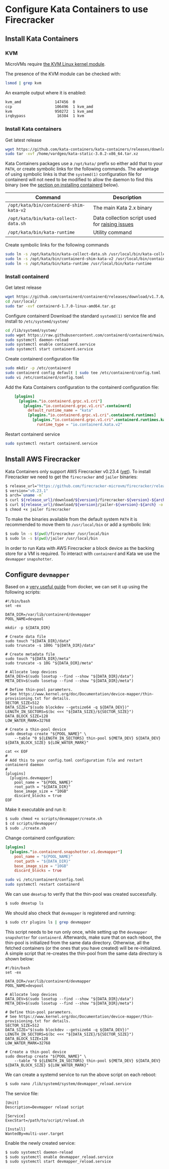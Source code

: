 # Configure Kata Containers to use Firecracker

## Install Kata Containers

### KVM

MicroVMs require [the KVM Linux kernel module](https://www.linux-kvm.org/).

The presence of the KVM module can be checked with:

```bash
lsmod | grep kvm
```

An example output where it is enabled:

```bash
kvm_amd               147456  0
ccp                   106496  1 kvm_amd
kvm                   950272  1 kvm_amd
irqbypass              16384  1 kvm
```

### Install Kata containers

Get latest release
```bash
wget https://github.com/kata-containers/kata-containers/releases/download/3.0.2/kata-static-3.0.2-x86_64.tar.xz
sudo tar -xvf /home/vardgeo/kata-static-3.0.2-x86_64.tar.xz 
```
Kata Containers packages use a `/opt/kata/` prefix so either add that to
   your `PATH`, or create symbolic links for the following commands. The
   advantage of using symbolic links is that the `systemd(1)` configuration file
   for containerd will not need to be modified to allow the daemon to find this
   binary (see the [section on installing containerd](#install-containerd) below).

   | Command | Description |
   |-|-|
   | `/opt/kata/bin/containerd-shim-kata-v2` | The main Kata 2.x binary |
   | `/opt/kata/bin/kata-collect-data.sh`    | Data collection script used for [raising issues](https://github.com/kata-containers/kata-containers/issues) |
   | `/opt/kata/bin/kata-runtime`            | Utility command |
   
 Create symbolic links for the following commands
 ```bash
sudo ln -s /opt/kata/bin/kata-collect-data.sh /usr/local/bin/kata-collect-data.sh
sudo ln -s /opt/kata/bin/containerd-shim-kata-v2 /usr/local/bin/containerd-shim-kata-v2
sudo ln -s /opt/kata/bin/kata-runtime /usr/local/bin/kata-runtime
```

### Install containerd

Get latest release
```bash
wget https://github.com/containerd/containerd/releases/download/v1.7.0/containerd-1.7.0-linux-amd64.tar.gz
cd /usr/local/
sudo tar -xvf containerd-1.7.0-linux-amd64.tar.gz 
```
Configure containerd
Download the standard `systemd(1)` service file and install to
    `/etc/systemd/system/`
 ```bash
cd /lib/systemd/system/
sudo wget https://raw.githubusercontent.com/containerd/containerd/main/containerd.service
sudo systemctl daemon-reload
sudo systemctl enable containerd.service
sudo systemctl start containerd.service
```

Create containerd configuration file
 ```bash
sudo mkdir -p /etc/containerd
sudo containerd config default | sudo tee /etc/containerd/config.toml
sudo vi /etc/containerd/config.toml
```
Add the Kata Containers configuration to the containerd configuration file:

```toml
    [plugins]
      [plugins."io.containerd.grpc.v1.cri"]
        [plugins."io.containerd.grpc.v1.cri".containerd]
          default_runtime_name = "kata"
          [plugins."io.containerd.grpc.v1.cri".containerd.runtimes]
            [plugins."io.containerd.grpc.v1.cri".containerd.runtimes.kata]
              runtime_type = "io.containerd.kata.v2"
```
    
Restart containerd service
```bash
sudo systemctl restart containerd.service
```
## Install AWS Firecracker

Kata Containers only support AWS Firecracker v0.23.4 ([yet](https://github.com/kata-containers/kata-containers/pull/1519)).
To install Firecracker we need to get the `firecracker` and `jailer` binaries:

```bash
$ release_url="https://github.com/firecracker-microvm/firecracker/releases"
$ version="v0.23.1"
$ arch=`uname -m`
$ curl ${release_url}/download/${version}/firecracker-${version}-${arch} -o firecracker
$ curl ${release_url}/download/${version}/jailer-${version}-${arch} -o jailer
$ chmod +x jailer firecracker
```

To make the binaries available from the default system `PATH` it is recommended to move them to `/usr/local/bin` or add a symbolic link:

```bash
$ sudo ln -s $(pwd)/firecracker /usr/local/bin
$ sudo ln -s $(pwd)/jailer /usr/local/bin
```

In order to run Kata with AWS Firecracker a block device as the backing store for a VM is required. To interact with `containerd` and Kata we use the `devmapper` `snapshotter`.

## Configure `devmapper`
Based on a [very useful
guide](https://docs.docker.com/storage/storagedriver/device-mapper-driver/)
from docker, we can set it up using the following scripts:
```
#!/bin/bash
set -ex

DATA_DIR=/var/lib/containerd/devmapper
POOL_NAME=devpool

mkdir -p ${DATA_DIR}

# Create data file
sudo touch "${DATA_DIR}/data"
sudo truncate -s 100G "${DATA_DIR}/data"

# Create metadata file
sudo touch "${DATA_DIR}/meta"
sudo truncate -s 10G "${DATA_DIR}/meta"

# Allocate loop devices
DATA_DEV=$(sudo losetup --find --show "${DATA_DIR}/data")
META_DEV=$(sudo losetup --find --show "${DATA_DIR}/meta")

# Define thin-pool parameters.
# See https://www.kernel.org/doc/Documentation/device-mapper/thin-provisioning.txt for details.
SECTOR_SIZE=512
DATA_SIZE="$(sudo blockdev --getsize64 -q ${DATA_DEV})"
LENGTH_IN_SECTORS=$(bc <<< "${DATA_SIZE}/${SECTOR_SIZE}")
DATA_BLOCK_SIZE=128
LOW_WATER_MARK=32768

# Create a thin-pool device
sudo dmsetup create "${POOL_NAME}" \
    --table "0 ${LENGTH_IN_SECTORS} thin-pool ${META_DEV} ${DATA_DEV} ${DATA_BLOCK_SIZE} ${LOW_WATER_MARK}"

cat << EOF
#
# Add this to your config.toml configuration file and restart containerd daemon
#
[plugins]
  [plugins.devmapper]
    pool_name = "${POOL_NAME}"
    root_path = "${DATA_DIR}"
    base_image_size = "10GB"
    discard_blocks = true
EOF
```

Make it executable and run it:

```bash
$ sudo chmod +x scripts/devmapper/create.sh
$ cd scripts/devmapper/
$ sudo ./create.sh
```

Change containerd configuration:

```toml
[plugins]
  [plugins."io.containerd.snapshotter.v1.devmapper"]
    pool_name = "${POOL_NAME}"
    root_path = "${DATA_DIR}"
    base_image_size = "10GB"
    discard_blocks = true
```

```bash
sudo vi /etc/containerd/config.toml
sudo systemctl restart containerd
```

We can use `dmsetup` to verify that the thin-pool was created successfully.

```bash
$ sudo dmsetup ls
```

 We should also check that `devmapper` is registered and running:

```bash
$ sudo ctr plugins ls | grep devmapper
```

This script needs to be run only once, while setting up the `devmapper` `snapshotter` for `containerd`. Afterwards, make sure that on each reboot, the thin-pool is initialized from the same data directory. Otherwise, all the fetched containers (or the ones that you have created) will be re-initialized. A simple script that re-creates the thin-pool from the same data directory is shown below:

```
#!/bin/bash
set -ex

DATA_DIR=/var/lib/containerd/devmapper
POOL_NAME=devpool

# Allocate loop devices
DATA_DEV=$(sudo losetup --find --show "${DATA_DIR}/data")
META_DEV=$(sudo losetup --find --show "${DATA_DIR}/meta")

# Define thin-pool parameters.
# See https://www.kernel.org/doc/Documentation/device-mapper/thin-provisioning.txt for details.
SECTOR_SIZE=512
DATA_SIZE="$(sudo blockdev --getsize64 -q ${DATA_DEV})"
LENGTH_IN_SECTORS=$(bc <<< "${DATA_SIZE}/${SECTOR_SIZE}")
DATA_BLOCK_SIZE=128
LOW_WATER_MARK=32768

# Create a thin-pool device
sudo dmsetup create "${POOL_NAME}" \
    --table "0 ${LENGTH_IN_SECTORS} thin-pool ${META_DEV} ${DATA_DEV} ${DATA_BLOCK_SIZE} ${LOW_WATER_MARK}"
```

We can create a systemd service to run the above script on each reboot:

```bash
$ sudo nano /lib/systemd/system/devmapper_reload.service
```

The service file:

```
[Unit]
Description=Devmapper reload script

[Service]
ExecStart=/path/to/script/reload.sh

[Install]
WantedBy=multi-user.target
```

Enable the newly created service:

```bash
$ sudo systemctl daemon-reload
$ sudo systemctl enable devmapper_reload.service
$ sudo systemctl start devmapper_reload.service
```


